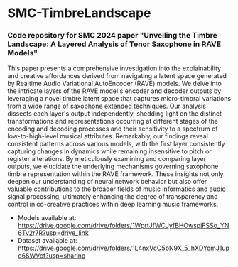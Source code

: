 # SMC-TimbreLandscape

### Code repository for SMC 2024 paper "Unveiling the Timbre Landscape: A Layered Analysis of Tenor Saxophone in RAVE Models"

This paper presents a comprehensive investigation into the explainability and creative affordances derived from navigating a latent space generated by Realtime Audio Variational AutoEncoder (RAVE) models. We delve into the intricate layers of the RAVE model's encoder and decoder outputs by leveraging a novel timbre latent space that captures micro-timbral variations from a wide range of saxophone extended techniques. Our analysis dissects each layer's output independently, shedding light on the distinct transformations and representations occurring at different stages of the encoding and decoding processes and their sensitivity to a spectrum of low-to-high-level musical attributes. Remarkably, our findings reveal consistent patterns across various models, with the first layer consistently capturing changes in dynamics while remaining insensitive to pitch or register alterations. By meticulously examining and comparing layer outputs, we elucidate the underlying mechanisms governing saxophone timbre representation within the RAVE framework. These insights not only deepen our understanding of neural network behavior but also offer valuable contributions to the broader fields of music informatics and audio signal processing, ultimately enhancing the degree of transparency and control in co-creative practices within deep learning music frameworks.

* Models available at: https://drive.google.com/drive/folders/1WprtJfWCJyfBHOwspjFSSo_YN6Tv2r7R?usp=drive_link
* Dataset available at: https://drive.google.com/drive/folders/1L4nxVcO5bN9X_5_hXDYcmJ1upo6SWVcf?usp=sharing

